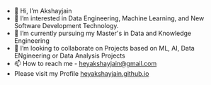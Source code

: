 - 👋 Hi, I’m Akshayjain
- 👀 I’m interested in Data Engineering, Machine Learning, and New Software Development Technology.
- 🌱 I’m currently pursuing my Master's in Data and Knowledge Engineering
- 💞️ I’m looking to collaborate on Projects based on ML, AI, Data ENgineering or Data Analysis Projects
- 📫 How to reach me - heyakshayjain@gmail.com
- Please visit my Profile [heyakshayjain.github.io](https://heyakshayjain.github.io)

<!---
heyakshayjain/heyakshayjain is a ✨ special ✨ repository because its `README.md` (this file) appears on your GitHub profile.
You can click the Preview link to take a look at your changes.
--->

